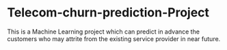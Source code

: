 # Telecom-churn-prediction-Project
This is a Machine Learning project which can predict in advance the customers who may attrite from the existing service provider in near future.
